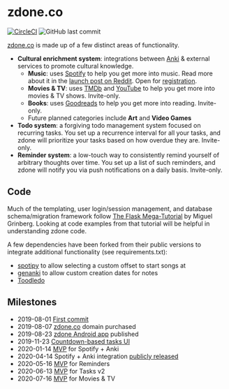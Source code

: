 # zdone.co
[![CircleCI](https://circleci.com/gh/z1lc/zdone/tree/master.svg?style=shield)](https://circleci.com/gh/z1lc/zdone/tree/master)
![GitHub last commit](https://img.shields.io/github/last-commit/z1lc/zdone)

[zdone.co](https://www.zdone.co/) is made up of a few distinct areas of functionality.
 * **Cultural enrichment system**: integrations between [Anki](https://apps.ankiweb.net/) & external services to promote cultural knowledge.
   * **Music**: uses [Spotify](https://www.spotify.com/) to help you get more into music. Read more about it in the [launch post on Reddit](https://www.reddit.com/r/Anki/comments/g0zgyc/spotify_anki_learn_to_recognize_songs_by_your/). Open for [registration](https://www.zdone.co/register).
   * **Movies & TV**: uses [TMDb](https://www.themoviedb.org/) and [YouTube](https://www.youtube.com/) to help you get more into movies & TV shows. Invite-only.
   * **Books**: uses [Goodreads](https://www.goodreads.com/) to help you get more into reading. Invite-only.
   * Future planned categories include **Art** and **Video Games** 
 * **Todo system**: a forgiving todo management system focused on recurring tasks. You set up a recurrence interval for all your tasks, and zdone will prioritize your tasks based on how overdue they are. Invite-only.
 * **Reminder system**: a low-touch way to consistently remind yourself of arbitrary thoughts over time. You set up a list of such reminders, and zdone will notify you via push notifications on a daily basis. Invite-only.

## Code
Much of the templating, user login/session management, and database schema/migration framework follow [The Flask Mega-Tutorial](https://blog.miguelgrinberg.com/post/the-flask-mega-tutorial-part-i-hello-world) by Miguel Grinberg. Looking at code examples from that tutorial will be helpful in understanding zdone code.

A few dependencies have been forked from their public versions to integrate additional functionality (see requirements.txt):
 * [spotipy](https://github.com/z1lc/spotipy) to allow selecting a custom offset to start songs at
 * [genanki](https://github.com/z1lc/genanki) to allow custom creation dates for notes
 * [Toodledo](https://github.com/z1lc/toodledo-python)

## Milestones
 * 2019-08-01 [First commit](https://github.com/z1lc/zdone/commit/9f13a15ef013a073b1d2af17abefa08727f73aac)
 * 2019-08-07 [zdone.co](https://www.zdone.co) domain purchased
 * 2019-08-23 [zdone Android app](https://play.google.com/store/apps/details?id=com.cronus.zdone) published
 * 2019-11-23 [Countdown-based tasks UI](https://github.com/z1lc/zdone/commit/01fac561a8405cd2e19080a41c603843a21332fc)
 * 2020-01-14 [MVP](https://github.com/z1lc/zdone/commit/abb8b001be6bcabc156cff96a505d1a4d6f94ecd) for Spotify + Anki
 * 2020-04-14 Spotify + Anki integration [publicly released](https://www.reddit.com/r/Anki/comments/g0zgyc/spotify_anki_learn_to_recognize_songs_by_your/)
 * 2020-05-16 [MVP](https://github.com/z1lc/zdone/commit/2399fe0a2db63664fd22e413f127adb9629a7f1d) for Reminders
 * 2020-06-13 [MVP](https://github.com/z1lc/zdone/commit/278d2f7e5a4611c3547affcaaa428f4cc7df9a12) for Tasks v2
 * 2020-07-16 [MVP](https://github.com/z1lc/zdone/commit/1a728255fd34a1d1e47c8ee822219be0c3538eee) for Movies & TV
